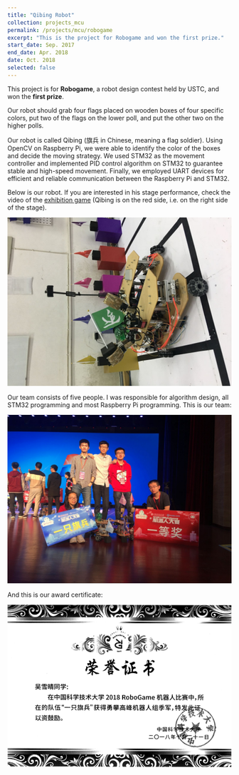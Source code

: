 ```yaml
---
title: "Qibing Robot"
collection: projects_mcu
permalink: /projects/mcu/robogame
excerpt: "This is the project for Robogame and won the first prize."
start_date: Sep. 2017
end_date: Apr. 2018
date: Oct. 2018
selected: false
---
```


This project is for **Robogame**, a robot design contest held by USTC, and won the **first prize**.

Our robot should grab four flags placed on wooden boxes of four specific colors, put two of the flags on the lower poll, and put the other two on the higher polls.

Our robot is called Qibing (旗兵 in Chinese, meaning a flag soldier). Using OpenCV on Raspberry Pi, we were able to identify the color of the boxes and decide the moving strategy. We used STM32 as the movement controller and implemented PID control algorithm on STM32 to guarantee stable and high-speed movement. Finally, we employed UART devices for efficient and reliable communication between the Raspberry Pi and STM32.

Below is our robot. If you are interested in his stage performance, check the video of the [exhibition game](https://youtu.be/flF1CCWiBO4) (Qibing is on the red side, i.e. on the right side of the stage).

![](/images/robogame_qibing.jpg)

Our team consists of five people. I was responsible for algorithm design, all STM32 programming and most Raspberry Pi programming. This is our team:

![](/images/robogame_comp.jpg)

And this is our award certificate:

![](/images/robogame_certi.png)